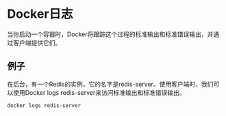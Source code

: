 #  Docker日志
当你启动一个容器时，Docker将跟踪这个过程的标准输出和标准错误输出，并通过客户端提供它们。

## 例子
在后台，有一个Redis的实例，它的名字是redis-server。使用客户端时，我们可以使用Docker logs redis-server来访问标准输出和标准错误输出。
```bash
docker logs redis-server
```